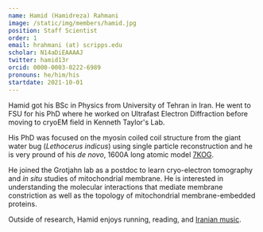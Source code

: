 ```yaml
---
name: Hamid (Hamidreza) Rahmani
image: /static/img/members/hamid.jpg
position: Staff Scientist
order: 1
email: hrahmani (at) scripps.edu 
scholar: N14aDiEAAAAJ
twitter: hamid13r
orcid: 0000-0003-0222-6989
pronouns: he/him/his
startdate: 2021-10-01
---
```

Hamid got his BSc in Physics from University of Tehran in Iran. He went to FSU for his PhD where he worked on Ultrafast Electron Diffraction before moving to cryoEM field in Kenneth Taylor's Lab.
  
His PhD was focused on the myosin coiled coil structure from the giant water bug (_Lethocerus indicus_) using single particle reconstruction and he is very pround of his _de novo_, 1600A long atomic model [7KOG](https://www.rcsb.org/structure/7KOG).
  
He joined the Grotjahn lab as a postdoc to learn cryo-electron tomography and _in situ_ studies of mitochondrial membrane. He is interested in understanding the molecular interactions that mediate membrane constriction as well as the topology of mitochondrial membrane-embedded proteins.
  
Outside of research, Hamid enjoys running, reading, and [Iranian music](https://www.youtube.com/watch?v=VDvCxNChmjo&ab_channel=Sanatal%C4%B1k).
